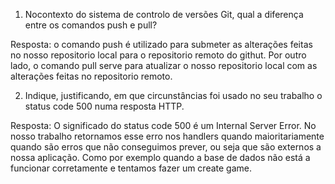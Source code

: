 1. Nocontexto do sistema de controlo de versões Git, qual a diferença entre os comandos push e pull?

Resposta: o comando push é utilizado para submeter as alterações feitas no nosso repositorio local para o repositorio remoto do githut.
          Por outro lado, o comando pull serve para atualizar o nosso repositorio local com as alterações feitas no repositorio remoto.

2. Indique, justificando, em que circunstâncias foi usado no seu trabalho o status code 500 numa resposta HTTP.

Resposta: O significado do status code 500 é um Internal Server Error. No nosso trabalho retornamos esse erro nos handlers quando
            maioritariamente quando são erros que não conseguimos prever, ou seja que são externos a nossa aplicação. Como por exemplo
            quando a base de dados não está a funcionar corretamente e tentamos fazer um create game. 